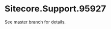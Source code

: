 # Sitecore.Support.95927

See [master branch](https://github.com/sitecoresupport/Sitecore.Support.95927) for details.
